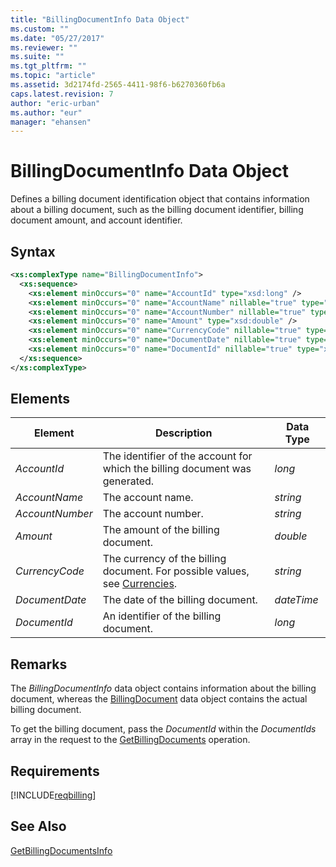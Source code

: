 ```yaml
---
title: "BillingDocumentInfo Data Object"
ms.custom: ""
ms.date: "05/27/2017"
ms.reviewer: ""
ms.suite: ""
ms.tgt_pltfrm: ""
ms.topic: "article"
ms.assetid: 3d2174fd-2565-4411-98f6-b6270360fb6a
caps.latest.revision: 7
author: "eric-urban"
ms.author: "eur"
manager: "ehansen"
---
```

# BillingDocumentInfo Data Object
Defines a billing document identification object that contains information about a billing document, such as the billing document identifier, billing document amount, and account identifier.

## Syntax

```xml
<xs:complexType name="BillingDocumentInfo">
  <xs:sequence>
    <xs:element minOccurs="0" name="AccountId" type="xsd:long" />
    <xs:element minOccurs="0" name="AccountName" nillable="true" type="xsd:string" />
    <xs:element minOccurs="0" name="AccountNumber" nillable="true" type="xsd:string" />
    <xs:element minOccurs="0" name="Amount" type="xsd:double" />
    <xs:element minOccurs="0" name="CurrencyCode" nillable="true" type="xsd:string" />
    <xs:element minOccurs="0" name="DocumentDate" nillable="true" type="xsd:dateTime" />
    <xs:element minOccurs="0" name="DocumentId" nillable="true" type="xsd:long" />
  </xs:sequence>
</xs:complexType>
```

## <a name="elements"></a>Elements

|Element|Description|Data Type|
|-----------|---------------|-------------|
|*AccountId*|The identifier of the account for which the billing document was generated.|*long*|
|*AccountName*|The account name.|*string*|
|*AccountNumber*|The account number.|*string*|
|*Amount*|The amount of the billing document.|*double*|
|*CurrencyCode*|The currency of the billing document. For possible values, see [Currencies](http://msdn.microsoft.com/library/bing-ads-currencies.aspx).|*string*|
|*DocumentDate*|The date of the billing document.|*dateTime*|
|*DocumentId*|An identifier of the billing document.|*long*|

## Remarks
The *BillingDocumentInfo* data object contains information about the billing document, whereas the [BillingDocument](../billing-api/billingdocument-data-object.md) data object contains the actual billing document.

To get the billing document, pass the *DocumentId* within the *DocumentIds* array in the request to the [GetBillingDocuments](../billing-api/getbillingdocuments-service-operation.md) operation.

## Requirements
[!INCLUDE[reqbilling](../billing-api/includes/reqbilling.md)]
## See Also
[GetBillingDocumentsInfo](../billing-api/getbillingdocumentsinfo-service-operation.md)  

